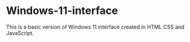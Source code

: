 # Windows-11-interface
This is a basic version of  Windows 11 interface created in HTML CSS and JavaScript. 
